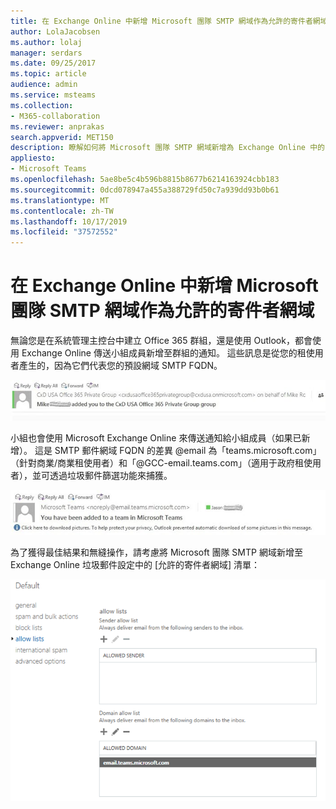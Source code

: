 ```yaml
---
title: 在 Exchange Online 中新增 Microsoft 團隊 SMTP 網域作為允許的寄件者網域
author: LolaJacobsen
ms.author: lolaj
manager: serdars
ms.date: 09/25/2017
ms.topic: article
audience: admin
ms.service: msteams
ms.collection:
- M365-collaboration
ms.reviewer: anprakas
search.appverid: MET150
description: 瞭解如何將 Microsoft 團隊 SMTP 網域新增為 Exchange Online 中的 [允許的寄件者] 網域，以傳送通知給小組成員。
appliesto:
- Microsoft Teams
ms.openlocfilehash: 5ae8be5c4b596b8815b8677b6214163924cbb183
ms.sourcegitcommit: 0dcd078947a455a388729fd50c7a939dd93b0b61
ms.translationtype: MT
ms.contentlocale: zh-TW
ms.lasthandoff: 10/17/2019
ms.locfileid: "37572552"
---
```

<a name="add-the-microsoft-teams-smtp-domain-as-an-allowed-sender-domain-in-exchange-online"></a>在 Exchange Online 中新增 Microsoft 團隊 SMTP 網域作為允許的寄件者網域 
=============================================================================

無論您是在系統管理主控台中建立 Office 365 群組，還是使用 Outlook，都會使用 Exchange Online 傳送小組成員新增至群組的通知。 這些訊息是從您的租使用者產生的，因為它們代表您的預設網域 SMTP FQDN。

![顯示已新增至群組之使用者之訊息標頭的螢幕擷取畫面。](media/Add_the_Microsoft_Teams_SMTP_domain_as_an_accepted_domain_in_Exchange_Online_image1.jpg)

小組也會使用 Microsoft Exchange Online 來傳送通知給小組成員（如果已新增）。 這是 SMTP 郵件網域 FQDN 的差異 @email 為「teams.microsoft.com」（針對商業/商業租使用者）和「@GCC-email.teams.com」（適用于政府租使用者），並可透過垃圾郵件篩選功能來捕獲。

![顯示已新增至群組之使用者之訊息標頭的螢幕擷取畫面。](media/Add_the_Microsoft_Teams_SMTP_domain_as_an_accepted_domain_in_Exchange_Online_image2.jpg)

為了獲得最佳結果和無縫操作，請考慮將 Microsoft 團隊 SMTP 網域新增至 Exchange Online 垃圾郵件設定中的 [允許的寄件者網域] 清單：

![垃圾郵件設定設定的 [允許清單] 區段的螢幕擷取畫面](media/Add_the_Microsoft_Teams_SMTP_domain_as_an_accepted_domain_in_Exchange_Online_image3.png)
